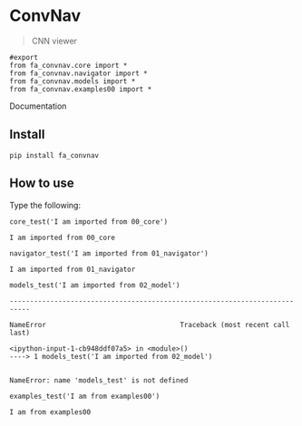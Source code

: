 # ConvNav
> CNN viewer 


```
#export
from fa_convnav.core import *
from fa_convnav.navigator import *
from fa_convnav.models import *
from fa_convnav.examples00 import *
```

Documentation

## Install

`pip install fa_convnav`

## How to use

Type the following:

```
core_test('I am imported from 00_core')
```

    I am imported from 00_core


```
navigator_test('I am imported from 01_navigator')
```

    I am imported from 01_navigator


```
models_test('I am imported from 02_model')
```


    ---------------------------------------------------------------------------

    NameError                                 Traceback (most recent call last)

    <ipython-input-1-cb948ddf07a5> in <module>()
    ----> 1 models_test('I am imported from 02_model')
    

    NameError: name 'models_test' is not defined


```
examples_test('I am from examples00')
```

    I am from examples00

